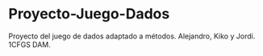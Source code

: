 # Proyecto-Juego-Dados
Proyecto del juego de dados adaptado a métodos. Alejandro, Kiko y Jordi. 1CFGS DAM.
